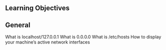 ## Learning Objectives

## General

What is localhost/127.0.0.1
What is 0.0.0.0
What is /etc/hosts
How to display your machine’s active network interfaces
